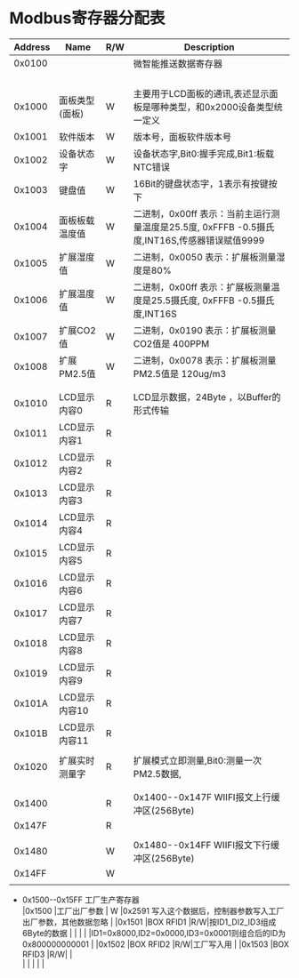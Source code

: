 ﻿
                                                            
# Modbus寄存器分配表

|Address|Name                     |R/W|Description                                                                                                  |
|-------|-------------------------|---|-------------------------------------------------------------------------------------------------------------|
|0x0100 |                         |   |微智能推送数据寄存器                                                                                         |
|       |                         |   |                                                                                                             |
|       |                         |   |                                                                                                             |
|       |                         |   |                                                                                                             |
|       |                         |   |                                                                                                             |
|0x1000 |面板类型(面板)           | W |主要用于LCD面板的通讯,表述显示面板是哪种类型，和0x2000设备类型统一定义                                       |
|0x1001 |软件版本                 | W |版本号，面板软件版本号                                                                                       |
|0x1002 |设备状态字               | W |设备状态字,Bit0:握手完成,Bit1:板载NTC错误                                                                    |
|0x1003 |键盘值                   | W |16Bit的键盘状态字，1表示有按键按下                                                                           |
|0x1004 |面板板载温度值           | W |二进制，0x00ff 表示：当前主运行测量温度是25.5度,  0xFFFB  -0.5摄氏度,INT16S,传感器错误赋值9999               |
|0x1005 |扩展湿度值               | W |二进制，0x0050 表示：扩展板测量湿度是80%                                                                     |
|0x1006 |扩展温度值               | W |二进制，0x00ff 表示：扩展板测量温度是25.5摄氏度,  0xFFFB  -0.5摄氏度,INT16S                                  |
|0x1007 |扩展CO2值                | W |二进制，0x0190 表示：扩展板测量CO2值是 400PPM                                                                |
|0x1008 |扩展PM2.5值              | W |二进制，0x0078 表示：扩展板测量PM2.5值是 120ug/m3                                                            |
|       |                         |   |                                                                                                             |
|       |                         |   |                                                                                                             |
|0x1010 |LCD显示内容0             | R |LCD显示数据，24Byte ，以Buffer的形式传输                                                                     |
|0x1011 |LCD显示内容1             | R |                                                                                                             |
|0x1012 |LCD显示内容2             | R |                                                                                                             |
|0x1013 |LCD显示内容3             | R |                                                                                                             |
|0x1014 |LCD显示内容4             | R |                                                                                                             |
|0x1015 |LCD显示内容5             | R |                                                                                                             |
|0x1016 |LCD显示内容6             | R |                                                                                                             |
|0x1017 |LCD显示内容7             | R |                                                                                                             |
|0x1018 |LCD显示内容8             | R |                                                                                                             |
|0x1019 |LCD显示内容9             | R |                                                                                                             |
|0x101A |LCD显示内容10            | R |                                                                                                             |
|0x101B |LCD显示内容11            | R |                                                                                                             |
|       |                         |   |                                                                                                             |
|0x1020 |扩展实时测量字           | R |扩展模式立即测量,Bit0:测量一次PM2.5数据,                                                                     |
|                                                                                                                                                   |
|                                                                                                                                                   |
|0x1400 |                         | R |0x1400--0x147F  WIIFI报文上行缓冲区(256Byte)                                                                 |
|0x147F |                         | R |                                                                                                             |
|                                                                                                                                                   |
|0x1480 |                         | W |0x1480--0x14FF  WIIFI报文下行缓冲区(256Byte)                                                                 |
|0x14FF |                         | W |                                                                                                             |
|       |                         |   |                                                                                                             |
- 0x1500--0x15FF  工厂生产寄存器  
|0x1500 |工厂出厂参数             | W |0x2591 写入这个数据后，控制器参数写入工厂出厂参数，其他数据忽略                                              |
|0x1501 |BOX RFID1                |R/W|按ID1_DI2_ID3组成6Byte的数据                                                                                 |
|       |                         |   |ID1=0x8000,ID2=0x0000,ID3=0x0001则组合后的ID为0x800000000001                                                 |
|0x1502 |BOX RFID2                |R/W|工厂写入用                                                                                                   |
|0x1503 |BOX RFID3                |R/W|                                                                                                             |        
|       |                         |   |                                                                                                             |

